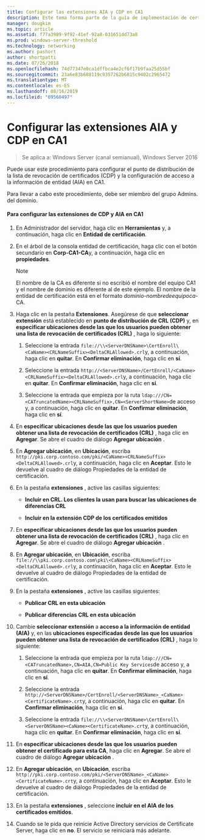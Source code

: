 ```yaml
---
title: Configurar las extensiones AIA y CDP en CA1
description: Este tema forma parte de la guía de implementación de certificados de servidor para las implementaciones cableadas e inalámbricas de 802.1 X
manager: dougkim
ms.topic: article
ms.assetid: f77a3989-9f92-41ef-92a8-031651dd73a8
ms.prod: windows-server-threshold
ms.technology: networking
ms.author: pashort
author: shortpatti
ms.date: 07/26/2018
ms.openlocfilehash: 74d77347e0ca1dffbca4e2cf6f17b9faa25d55bf
ms.sourcegitcommit: 23a6e83b688119c9357262b6815c9402c2965472
ms.translationtype: MT
ms.contentlocale: es-ES
ms.lasthandoff: 08/16/2019
ms.locfileid: "69560497"
---
```

# <a name="configure-the-cdp-and-aia-extensions-on-ca1"></a>Configurar las extensiones AIA y CDP en CA1

>Se aplica a: Windows Server (canal semianual), Windows Server 2016

Puede usar este procedimiento para configurar el punto de distribución de la lista de revocación de certificados (CDP) y la configuración de acceso a la información de entidad (AIA) en CA1.  
  
Para llevar a cabo este procedimiento, debe ser miembro del grupo Admins. del dominio.  
  
#### <a name="to-configure-the-cdp-and-aia-extensions-on-ca1"></a>Para configurar las extensiones de CDP y AIA en CA1  
  
1.  En Administrador del servidor, haga clic en **Herramientas** y, a continuación, haga clic en **Entidad de certificación**.  
  
2.  En el árbol de la consola entidad de certificación, haga clic con el botón secundario en **Corp-CA1-CA**y, a continuación, haga clic en **propiedades**.  
  
    > [!NOTE]  
    > El nombre de la CA es diferente si no escribió el nombre del equipo CA1 y el nombre de dominio es diferente al de este ejemplo. El nombre de la entidad de certificación está en el formato *dominio*-*nombredeequipoca*-CA.  
  
3.  Haga clic en la pestaña **Extensiones**. Asegúrese de que **seleccionar extensión** está establecido en **punto de distribución de CRL (CDP)** y, en **especificar ubicaciones desde las que los usuarios pueden obtener una lista de revocación de certificados (CRL)** , haga lo siguiente:  
  
    1.  Seleccione la entrada `file://\\<ServerDNSName>\CertEnroll\<CaName><CRLNameSuffix><DeltaCRLAllowed>.crl`y, a continuación, haga clic en **quitar**. En **Confirmar eliminación**, haga clic en **sí**.  
  
    2.  Seleccione la entrada `http://<ServerDNSName>/CertEnroll/<CaName><CRLNameSuffix><DeltaCRLAllowed>.crl`y, a continuación, haga clic en **quitar**. En **Confirmar eliminación**, haga clic en **sí**.  
  
    3.  Seleccione la entrada que empieza por la ruta `ldap:///CN=<CATruncatedName><CRLNameSuffix>,CN=<ServerShortName>`de acceso y, a continuación, haga clic en **quitar**. En **Confirmar eliminación**, haga clic en **sí**.  
  
4.  En **especificar ubicaciones desde las que los usuarios pueden obtener una lista de revocación de certificados (CRL)** , haga clic en **Agregar**. Se abre el cuadro de diálogo **Agregar ubicación** .  
  
5.  En **Agregar ubicación**, en **Ubicación**, escriba `http://pki.corp.contoso.com/pki/<CaName><CRLNameSuffix><DeltaCRLAllowed>.crl`y, a continuación, haga clic en **Aceptar**. Esto le devuelve al cuadro de diálogo Propiedades de la entidad de certificación.  
  
6.  En la pestaña **extensiones** , active las casillas siguientes:  
  
    -   **Incluir en CRL. Los clientes la usan para buscar las ubicaciones de diferencias CRL**  
  
    -   **Incluir en la extensión CDP de los certificados emitidos**  
  
7.  En **especificar ubicaciones desde las que los usuarios pueden obtener una lista de revocación de certificados (CRL)** , haga clic en **Agregar**. Se abre el cuadro de diálogo **Agregar ubicación** .  
  
8.  En **Agregar ubicación**, en **Ubicación**, escriba `file://\\pki.corp.contoso.com\pki\<CaName><CRLNameSuffix><DeltaCRLAllowed>.crl`y, a continuación, haga clic en **Aceptar**. Esto le devuelve al cuadro de diálogo Propiedades de la entidad de certificación.  
  
9. En la pestaña **extensiones** , active las casillas siguientes:  
  
    -   **Publicar CRL en esta ubicación**  
  
    -   **Publicar diferencias CRL en esta ubicación**  
  
10. Cambie **seleccionar extensión** a **acceso a la información de entidad (AIA)** y, en las **ubicaciones especificadas desde las que los usuarios pueden obtener una lista de revocación de certificados (CRL)** , haga lo siguiente:  
  
    1.  Seleccione la entrada que empieza por la ruta `ldap:///CN=<CATruncatedName>,CN=AIA,CN=Public Key Services`de acceso y, a continuación, haga clic en **quitar**. En **Confirmar eliminación**, haga clic en **sí**.  
  
    2.  Seleccione la entrada `http://<ServerDNSName>/CertEnroll/<ServerDNSName>_<CaName><CertificateName>.crt`y, a continuación, haga clic en **quitar**. En **Confirmar eliminación**, haga clic en **sí**.  
  
    3.  Seleccione la entrada `file://\\<ServerDNSName>\CertEnroll\<ServerDNSName><CaName><CertificateName>.crt`y, a continuación, haga clic en **quitar**. En **Confirmar eliminación**, haga clic en **sí**.  
  
11. En **especificar ubicaciones desde las que los usuarios pueden obtener el certificado para esta CA**, haga clic en **Agregar**. Se abre el cuadro de diálogo **Agregar ubicación** .  
  
12. En **Agregar ubicación**, en **Ubicación**, escriba `http://pki.corp.contoso.com/pki/<ServerDNSName>_<CaName><CertificateName>.crt`y, a continuación, haga clic en **Aceptar**. Esto le devuelve al cuadro de diálogo Propiedades de la entidad de certificación.  
  
13. En la pestaña **extensiones** , seleccione **incluir en el AIA de los certificados emitidos**.  
  
14. Cuando se le pida que reinicie Active Directory servicios de Certificate Server, haga clic en **no**. El servicio se reiniciará más adelante.  
  

